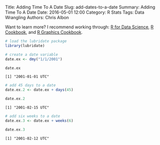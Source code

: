 Title: Adding Time To A Date
Slug: add-dates-to-a-date
Summary: Adding Time To A Date
Date: 2016-05-01 12:00
Category: R Stats
Tags: Data Wrangling
Authors: Chris Albon

Want to learn more? I recommend working through: [R for Data Science](http://amzn.to/2myxnhi), [R Cookbook](http://amzn.to/2lF6hkb), and [R Graphics Cookbook](http://amzn.to/2m0fcPL).


```R
# load the lubridate package
library(lubridate)
```


```R
# create a date variable
date.ex <- dmy("1/1/2001")
```


```R
date.ex
```




    [1] "2001-01-01 UTC"




```R
# add 45 days to a date
date.ex.2 <- date.ex + days(45)
```


```R
date.ex.2
```




    [1] "2001-02-15 UTC"




```R
# add six weeks to a date
date.ex.3 <- date.ex + weeks(6)
```


```R
date.ex.3
```




    [1] "2001-02-12 UTC"

